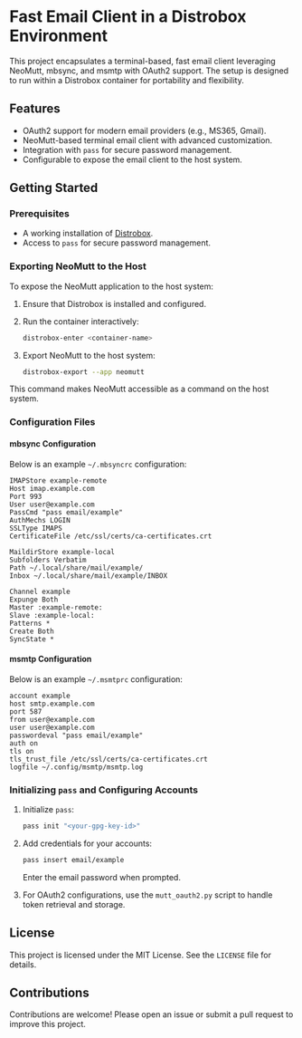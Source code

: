 # Fast Email Client in a Distrobox Environment

This project encapsulates a terminal-based, fast email client leveraging NeoMutt, mbsync, and msmtp with OAuth2 support. The setup is designed to run within a Distrobox container for portability and flexibility.

## Features

- OAuth2 support for modern email providers (e.g., MS365, Gmail).
- NeoMutt-based terminal email client with advanced customization.
- Integration with `pass` for secure password management.
- Configurable to expose the email client to the host system.

## Getting Started

### Prerequisites

- A working installation of [Distrobox](https://github.com/89luca89/distrobox).
- Access to `pass` for secure password management.

### Exporting NeoMutt to the Host

To expose the NeoMutt application to the host system:

1. Ensure that Distrobox is installed and configured.
2. Run the container interactively:

   ```bash
   distrobox-enter <container-name>
   ```

3. Export NeoMutt to the host system:

   ```bash
   distrobox-export --app neomutt
   ```

This command makes NeoMutt accessible as a command on the host system.

### Configuration Files

#### mbsync Configuration

Below is an example `~/.mbsyncrc` configuration:

```plaintext
IMAPStore example-remote
Host imap.example.com
Port 993
User user@example.com
PassCmd "pass email/example"
AuthMechs LOGIN
SSLType IMAPS
CertificateFile /etc/ssl/certs/ca-certificates.crt

MaildirStore example-local
Subfolders Verbatim
Path ~/.local/share/mail/example/
Inbox ~/.local/share/mail/example/INBOX

Channel example
Expunge Both
Master :example-remote:
Slave :example-local:
Patterns *
Create Both
SyncState *
```

#### msmtp Configuration

Below is an example `~/.msmtprc` configuration:

```plaintext
account example
host smtp.example.com
port 587
from user@example.com
user user@example.com
passwordeval "pass email/example"
auth on
tls on
tls_trust_file /etc/ssl/certs/ca-certificates.crt
logfile ~/.config/msmtp/msmtp.log
```

### Initializing `pass` and Configuring Accounts

1. Initialize `pass`:

   ```bash
   pass init "<your-gpg-key-id>"
   ```

2. Add credentials for your accounts:

   ```bash
   pass insert email/example
   ```

   Enter the email password when prompted.

3. For OAuth2 configurations, use the `mutt_oauth2.py` script to handle token retrieval and storage.

## License

This project is licensed under the MIT License. See the `LICENSE` file for details.

## Contributions

Contributions are welcome! Please open an issue or submit a pull request to improve this project.
